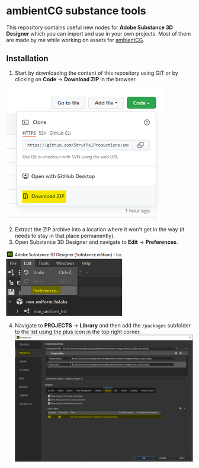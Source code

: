 # ambientCG substance tools
This repository contains useful new nodes for **Adobe Substance 3D Designer** which you can import and use in your own projects. Most of them are made by me while working on assets for [ambientCG](https://ambientCG.com).

## Installation
1. Start by downloading the content of this repository using GIT or by clicking on **Code** -> **Download ZIP** in the browser.

![](documentationfiles/installation-download.png)

2. Extract the ZIP archive into a location where it won't get in the way (it needs to stay in that place permanently).
3. Open Substance 3D Designer and navigate to **Edit** -> **Preferences**.

![](documentationfiles/installation-edit-preferences.png)

4. Navigate to **PROJECTS** -> **Library** and then add the `/packages` subfolder to the list using the plus icon in the top right corner.
![](documentationfiles/installation-preferences-details.png)
